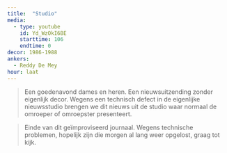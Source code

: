 ```yaml
---
title:  "Studio"
media:
  - type: youtube
    id: Yd_WzOkI6BE
    starttime: 106
    endtime: 0
decor: 1986-1988
ankers:
  - Reddy De Mey
hour: laat
---
```


> Een goedenavond dames en heren. Een nieuwsuitzending zonder eigenlijk decor. Wegens een technisch defect in de eigenlijke  nieuwsstudio brengen we dit nieuws uit de studio waar normaal de omroeper of omroepster presenteert.

> Einde van dit geïmproviseerd journaal. Wegens technische problemen, hopelijk zijn die morgen al lang weer opgelost, graag tot kijk.
